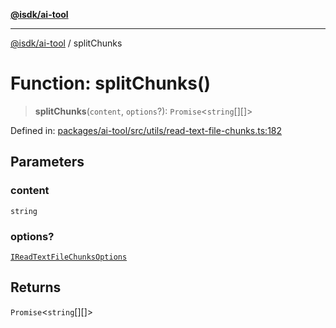 [**@isdk/ai-tool**](../README.md)

***

[@isdk/ai-tool](../globals.md) / splitChunks

# Function: splitChunks()

> **splitChunks**(`content`, `options`?): `Promise`\<`string`[][]\>

Defined in: [packages/ai-tool/src/utils/read-text-file-chunks.ts:182](https://github.com/isdk/ai-tool.js/blob/077730e62e6c723611b64a587e36b69766741af4/src/utils/read-text-file-chunks.ts#L182)

## Parameters

### content

`string`

### options?

[`IReadTextFileChunksOptions`](../interfaces/IReadTextFileChunksOptions.md)

## Returns

`Promise`\<`string`[][]\>
